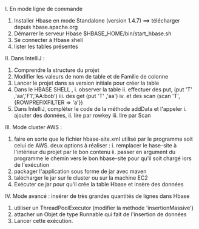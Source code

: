 
I. En mode ligne de commande

1. Installer Hbase en mode Standalone (version 1.4.7)
    ==> télécharger depuis hbase.apache.org
2. Démarrer le serveur Hbase 
 $HBASE_HOME/bin/start_hbase.sh
3. Se connecter à Hbase shell
4. lister les tables présentes


II. Dans IntelliJ : 

1. Comprendre la structure du projet
2. Modifier les valeurs de nom de table et de Famille de colonne
3. Lancer le projet dans sa version initiale pour créer la table
4. Dans le HBASE SHELL , 
    i. observer la table 
    ii. effectuer des put, (put 'T' ,'aa','F1','AA:bob')
    iii. des get (put 'T' ,'aa')
    iv. et des scan (scan 'T', {ROWPREFIXFILTER => 'a'})
5. Dans IntelliJ, compléter le code de la méthode addData  et l'appeler
     i. ajouter des données,
     ii. lire par rowkey
     iii. lire par Scan
     

III. Mode cluster AWS : 
1. faire en sorte que le fichier hbase-site.xml utilisé par le programme soit celui de AWS. deux options à réaliser :
    i. remplacer le hase-site à l'intérieur du projet par le bon contenu
    ii. passer en argument du programme le chemin vers le bon hbase-site pour qu'il soit chargé lors de l'exécution
2. packager l'application sous forme de jar avec maven
3. talécharger le jar sur le cluster ou sur la machine EC2
4. Exécuter ce jar pour qu'il crée la table Hbase et insère des données

     
IV. Mode avancé : insérer de très grandes quantités de lignes dans Hbase

1. utiliser un ThreadPoolExecutor (modifier la méthode 'insertionMassive')
2. attacher un Objet de type Runnable qui fait de l'insertion de données
3. Lancer cette exécution.
    
  
  
    
    